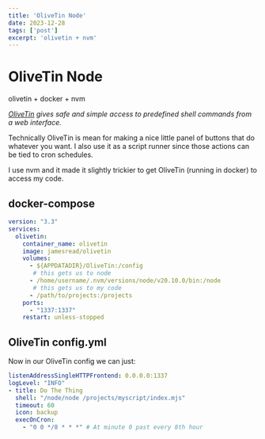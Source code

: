 ```yaml
---
title: 'OliveTin Node'
date: 2023-12-28
tags: ['post']
excerpt: 'olivetin + nvm'
---
```


<hgroup>
	<h1>OliveTin Node</h1>
	<p>olivetin + docker + nvm</p>
</hgroup>


*[OliveTin](https://www.olivetin.app/) gives safe and simple access to predefined shell commands from a web interface.*


Technically OliveTin is mean for making a nice little panel of buttons that do whatever you want.  I also use it as a script runner since those actions can be tied to cron schedules.

I use nvm and it made it slightly trickier to get OliveTin (running in docker) to access my code.

## docker-compose

```yaml
version: "3.3"
services:
  olivetin:
    container_name: olivetin
    image: jamesread/olivetin
    volumes:
      - ${APPDATADIR}/OliveTin:/config
       # this gets us to node
      - /home/username/.nvm/versions/node/v20.10.0/bin:/node
       # this gets us to my code
      - /path/to/projects:/projects
    ports:
      - "1337:1337"
    restart: unless-stopped
```

## OliveTin config.yml

Now in our OliveTin config we can just:

```yaml
listenAddressSingleHTTPFrontend: 0.0.0.0:1337
logLevel: "INFO"
- title: Do The Thing
  shell: "/node/node /projects/myscript/index.mjs"
  timeout: 60
  icon: backup
  execOnCron:
    - "0 0 */8 * * *" # At minute 0 past every 8th hour
```

